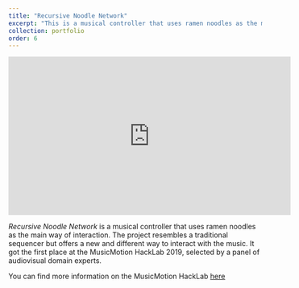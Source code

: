```yaml
---
title: "Recursive Noodle Network"
excerpt: "This is a musical controller that uses ramen noodles as the main way of interaction. The project resembles a traditional sequencer but offers a new and different way to interact with the music. <br/><img src='/images/noodle_small.png'>"
collection: portfolio
order: 6
---
```




<iframe width="560" height="315" src="https://www.youtube.com/embed/mcYygNDN3VQ" title="MusicMotion Hacklab 2019" frameborder="0" allow="autoplay; clipboard-write; encrypted-media; gyroscope; picture-in-picture" allowfullscreen></iframe>

*Recursive Noodle Network* is a musical controller that uses ramen noodles as the main way of interaction. The project resembles a traditional sequencer but offers a new and different way to interact with the music.
It got the first place at the MusicMotion HackLab 2019, selected by a panel of audiovisual domain experts.

You can find more information on the MusicMotion HackLab [here](https://musicmotion.org/hacklabguide)